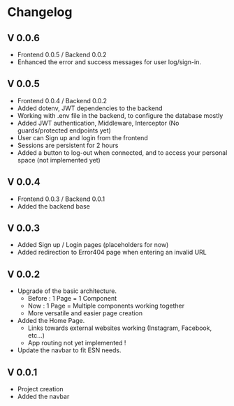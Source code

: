 # Changelog

## V 0.0.6
- Frontend 0.0.5 / Backend 0.0.2
- Enhanced the error and success messages for user log/sign-in.

## V 0.0.5
- Frontend 0.0.4 / Backend 0.0.2
- Added dotenv, JWT dependencies to the backend
- Working with .env file in the backend, to configure the database mostly
- Added JWT authentication, Middleware, Interceptor (No guards/protected endpoints yet)
- User can Sign up and login from the frontend
- Sessions are persistent for 2 hours
- Added a button to log-out when connected, and to access your personal space (not implemented yet)

## V 0.0.4

- Frontend 0.0.3 / Backend 0.0.1
- Added the backend base

## V 0.0.3

- Added Sign up / Login pages (placeholders for now)
- Added redirection to Error404 page when entering an invalid URL 

## V 0.0.2

- Upgrade of the basic architecture.
    - Before : 1 Page = 1 Component
    - Now : 1 Page = Multiple components working together
    - More versatile and easier page creation
- Added the Home Page.
    - Links towards external websites working (Instagram, Facebook, etc...)
    - App routing not yet implemented !
- Update the navbar to fit ESN needs. 

## V 0.0.1

- Project creation
- Added the navbar